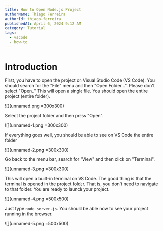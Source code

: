 ```yaml
---
title: How to Open Node.js Project
authorName: Thiago Ferreira
authorId: thiago-ferreira
publishedAt: April 6, 2024 9:12 AM
category: Tutorial
tags:
  - vscode
  - how-to
---
```


# Introduction

First, you have to open the project on Visual Studio Code (VS Code). You should search for the "File" menu and then "Open Folder...". Please don't select "Open.." This will open a single file. You should open the entire project (entire folder).

![](unnamed.png =300x300)

Select the project folder and then press "Open".

![](unnamed-1.png =300x300)

If everything goes well, you should be able to see on VS Code the entire folder

![](unnamed-2.png =300x300)

Go back to the menu bar, search for "View" and then click on "Terminal".

![](unnamed-3.png =300x300)

This will open a built-in terminal on VS Code. The good thing is that the terminal is opened in the project folder. That is, you don't need to navigate to that folder. You are ready to launch your project.

![](unnamed-4.png =500x500)

Just type `node server.js`. You should be able now to see your project running in the browser.

![](unnamed-5.png =500x500)
